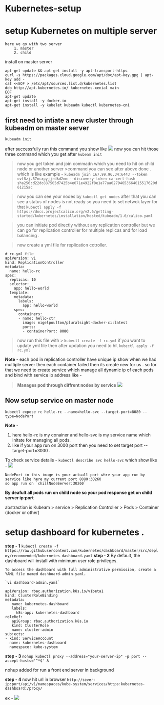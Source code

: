 # Kubernetes-setup
# setup Kubernetes on multiple server
    here we go with two server 
        1. master
        2. child
 install on master server 
```
apt-get update && apt-get install -y apt-transport-https
curl -s https://packages.cloud.google.com/apt/doc/apt-key.gpg | apt-key add -
cat <<EOF > /etc/apt/sources.list.d/kubernetes.list  
deb http://apt.kubernetes.io/ kubernetes-xenial main  
EOF
apt-get update
apt-get install -y docker.io
apt-get install -y kubelet kubeadm kubectl kubernetes-cni
```
        
## first need to intiate a new cluster through kubeadm on master server

`kubeadm init`

after successfully run this command you show like 
    ![](https://i.imgur.com/9Cz04sg.png)
 now you can hit those three command which you get after `kubeam init` 
 
 > now you  get token and join commadn which you need to hit on child node or another server 
     >command you can see after above done .
        which is like example - `kubeadm join 167.99.96.34:6443 --token ovt8zj.57mcxpyjjrdkd2mm --discovery-token-ca-cert-hash sha256:d22dc887505d7425b4e071e4922f8e1a77aa02794653664015517620d61215ac`
        
 > now you can see your nodes by 
        `kubectl get nodes`
    after that you can see a status of nodes is not ready  so you need to set netwok layer for that 
        `kubectl apply -f https://docs.projectcalico.org/v2.6/getting-started/kubernetes/installation/hosted/kubeadm/1.6/calico.yaml`

> you can initiate pod directly without any replication controller but we can go for replication controller for multiple replicas and for load balancing .

> now create a yml file for replication cotroller.

```
# rc.yml file
apiVersion: v1
kind: ReplicationController
metadata:
  name: hello-rc
spec:
  replicas: 10
  selector:
    app: hello-world
  template:
    metadata:
      labels:
        app: hello-world
    spec:
      containers:
      - name: hello-ctr
        image: nigelpoulton/pluralsight-docker-ci:latest
        ports:
        - containerPort: 8080
```

 > now run this file with
     > `kubectl create -f rc.yml`
     if you want to update yml file then after updation you need to hit 
     `kubectl apply -f rc.yml`
     
**Note** - each pod in replication controller have unique ip show when we had multiple server then each container failed then its create new for us . so for that we need to create service which manage all dynamic ip of each pods and bind with service ip address like - 

> **Manages pod through diffrent nodes by service**
    ![](https://i.imgur.com/dvifgN6.png)
    
## Now setup service on master node  


`kubectl expose rc hello-rc --name=hello-svc --target-port=8080 --type=NodePort`

**Note** - 
1. here hello-rc is my conainer and hello-svc is my service name which  initate for managing all pods.
 2. like if your app run on 3000 port then you need to set target port --target-port=3000 .

To check service details - 
    `kubectl describe svc hello-svc`
    which show like - 
    ![](https://i.imgur.com/8qM95xH.png)
    
    NodePort in this image is your actuall port whre your app run by service like here my current port 8080:30260 
    so app run on `chillNodeServer:30260`
**By deafult all pods run on child node so your pod response get on child server ip:port**

abstraction is Kubeam > service > Replication Controller > Pods > Container (docker or other)

# setup dashboard for kubernetes .
**step - 1**  `kubectl create -f https://raw.githubusercontent.com/kubernetes/dashboard/master/src/deploy/recommended/kubernetes-dashboard.yaml`
**step - 2** 
    By default, the dashboard will install with minimum user role privileges.
    
    To access the dashboard with full administrative permission, create a YAML file named dashboard-admin.yaml.
    
    `vi dashboard-admin.yaml`
```
apiVersion: rbac.authorization.k8s.io/v1beta1
kind: ClusterRoleBinding
metadata:
   name: kubernetes-dashboard
   labels:
     k8s-app: kubernetes-dashboard
roleRef:
   apiGroup: rbac.authorization.k8s.io
   kind: ClusterRole
   name: cluster-admin
subjects:
- kind: ServiceAccount
  name: kubernetes-dashboard
  namespace: kube-system
```

 **step - 3** 
 `nohup kubectl proxy --address="your-server-ip" -p port --accept-hosts='^*$' &`
 
 nohup added for run a front end server in background 
 
 **step - 4** now hit url in browser
  `http://sever-ip:port/api/v1/namespaces/kube-system/services/https:kubernetes-dashboard:/proxy/`
  
  ex - ![](https://i.imgur.com/3mFL9wu.png)
